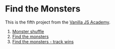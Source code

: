# Find the Monsters

This is the fifth project from the [Vanilla JS Academy](https://vanillajsacademy.com/).

1. [Monster shuffle](https://kieranbarker.github.io/find-the-monsters/monster-shuffle/)
2. [Find the monsters](https://kieranbarker.github.io/find-the-monsters/find-the-monsters/)
3. [Find the monsters - track wins](https://kieranbarker.github.io/find-the-monsters/find-the-monsters-track-wins/)

